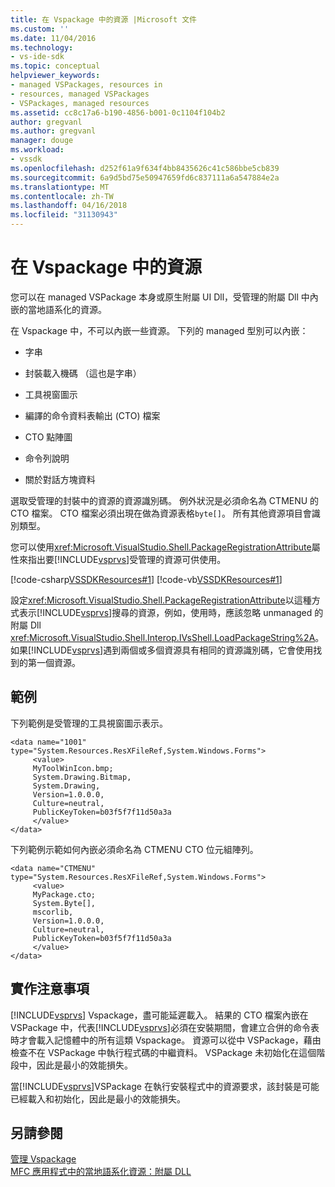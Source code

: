 ```yaml
---
title: 在 Vspackage 中的資源 |Microsoft 文件
ms.custom: ''
ms.date: 11/04/2016
ms.technology:
- vs-ide-sdk
ms.topic: conceptual
helpviewer_keywords:
- managed VSPackages, resources in
- resources, managed VSPackages
- VSPackages, managed resources
ms.assetid: cc8c17a6-b190-4856-b001-0c1104f104b2
author: gregvanl
ms.author: gregvanl
manager: douge
ms.workload:
- vssdk
ms.openlocfilehash: d252f61a9f634f4bb8435626c41c586bbe5cb839
ms.sourcegitcommit: 6a9d5bd75e50947659fd6c837111a6a547884e2a
ms.translationtype: MT
ms.contentlocale: zh-TW
ms.lasthandoff: 04/16/2018
ms.locfileid: "31130943"
---
```

# <a name="resources-in-vspackages"></a>在 Vspackage 中的資源
您可以在 managed VSPackage 本身或原生附屬 UI Dll，受管理的附屬 Dll 中內嵌的當地語系化的資源。  
  
 在 Vspackage 中，不可以內嵌一些資源。 下列的 managed 型別可以內嵌：  
  
-   字串  
  
-   封裝載入機碼 （這也是字串）  
  
-   工具視窗圖示  
  
-   編譯的命令資料表輸出 (CTO) 檔案  
  
-   CTO 點陣圖  
  
-   命令列說明  
  
-   關於對話方塊資料  
  
 選取受管理的封裝中的資源的資源識別碼。 例外狀況是必須命名為 CTMENU 的 CTO 檔案。 CTO 檔案必須出現在做為資源表格`byte[]`。 所有其他資源項目會識別類型。  
  
 您可以使用<xref:Microsoft.VisualStudio.Shell.PackageRegistrationAttribute>屬性來指出要[!INCLUDE[vsprvs](../../code-quality/includes/vsprvs_md.md)]受管理的資源可供使用。  
  
 [!code-csharp[VSSDKResources#1](../../extensibility/internals/codesnippet/CSharp/resources-in-vspackages_1.cs)]
 [!code-vb[VSSDKResources#1](../../extensibility/internals/codesnippet/VisualBasic/resources-in-vspackages_1.vb)]  
  
 設定<xref:Microsoft.VisualStudio.Shell.PackageRegistrationAttribute>以這種方式表示[!INCLUDE[vsprvs](../../code-quality/includes/vsprvs_md.md)]搜尋的資源，例如，使用時，應該忽略 unmanaged 的附屬 Dll <xref:Microsoft.VisualStudio.Shell.Interop.IVsShell.LoadPackageString%2A>。 如果[!INCLUDE[vsprvs](../../code-quality/includes/vsprvs_md.md)]遇到兩個或多個資源具有相同的資源識別碼，它會使用找到的第一個資源。  
  
## <a name="example"></a>範例  
 下列範例是受管理的工具視窗圖示表示。  
  
```  
<data name="1001"  
type="System.Resources.ResXFileRef,System.Windows.Forms">  
     <value>  
     MyToolWinIcon.bmp;  
     System.Drawing.Bitmap,  
     System.Drawing,  
     Version=1.0.0.0,  
     Culture=neutral,  
     PublicKeyToken=b03f5f7f11d50a3a  
     </value>  
</data>  
```  
  
 下列範例示範如何內嵌必須命名為 CTMENU CTO 位元組陣列。  
  
```  
<data name="CTMENU"  
type="System.Resources.ResXFileRef,System.Windows.Forms">  
     <value>  
     MyPackage.cto;  
     System.Byte[],  
     mscorlib,  
     Version=1.0.0.0,  
     Culture=neutral,  
     PublicKeyToken=b03f5f7f11d50a3a  
     </value>  
</data>  
```  
  
## <a name="implementation-notes"></a>實作注意事項  
 [!INCLUDE[vsprvs](../../code-quality/includes/vsprvs_md.md)] Vspackage，盡可能延遲載入。 結果的 CTO 檔案內嵌在 VSPackage 中，代表[!INCLUDE[vsprvs](../../code-quality/includes/vsprvs_md.md)]必須在安裝期間，會建立合併的命令表時才會載入記憶體中的所有這類 Vspackage。 資源可以從中 VSPackage，藉由檢查不在 VSPackage 中執行程式碼的中繼資料。 VSPackage 未初始化在這個階段中，因此是最小的效能損失。  
  
 當[!INCLUDE[vsprvs](../../code-quality/includes/vsprvs_md.md)]VSPackage 在執行安裝程式中的資源要求，該封裝是可能已經載入和初始化，因此是最小的效能損失。  
  
## <a name="see-also"></a>另請參閱  
 [管理 Vspackage](../../extensibility/managing-vspackages.md)   
 [MFC 應用程式中的當地語系化資源：附屬 DLL](/cpp/build/localized-resources-in-mfc-applications-satellite-dlls)   
